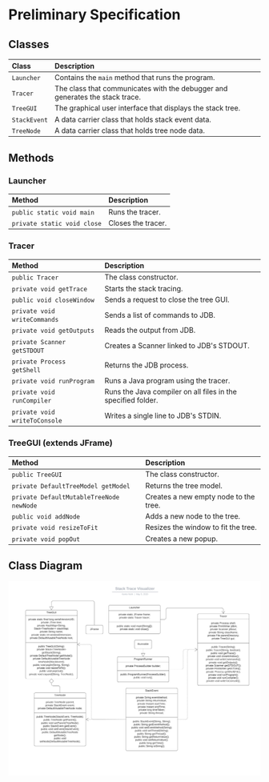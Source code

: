 # Preliminary Specification

## Classes

| Class | Description |
|:----|:----|
| `Launcher` | Contains the `main` method that runs the program. |
| `Tracer` | The class that communicates with the debugger and generates the stack trace. |
| `TreeGUI` | The graphical user interface that displays the stack tree. |
| `StackEvent` | A data carrier class that holds stack event data. |
| `TreeNode` | A data carrier class that holds tree node data. |

## Methods
### Launcher

| Method | Description |
|:----|:----|
| `public static void main` | Runs the tracer. |
| `private static void close` | Closes the tracer. |

### Tracer

| Method | Description |
|:----|:----|
| `public Tracer` | The class constructor. |
| `private void getTrace` | Starts the stack tracing. |
| `public void closeWindow` | Sends a request to close the tree GUI. |
| `private void writeCommands` | Sends a list of commands to JDB. |
| `private void getOutputs` | Reads the output from JDB. |
| `private Scanner getSTDOUT` | Creates a Scanner linked to JDB's STDOUT. |
| `private Process getShell` | Returns the JDB process. |
| `private void runProgram` | Runs a Java program using the tracer. |
| `private void runCompiler` | Runs the Java compiler on all files in the specified folder. |
| `private void writeToConsole` | Writes a single line to JDB's STDIN. |

### TreeGUI (extends JFrame)

| Method | Description |
|:----|:----|
| `public TreeGUI` | The class constructor. |
| `private DefaultTreeModel getModel` | Returns the tree model. |
| `private DefaultMutableTreeNode newNode` | Creates a new empty node to the tree. |
| `public void addNode` | Adds a new node to the tree. |
| `private void resizeToFit` | Resizes the window to fit the tree. |
| `private void popOut` | Creates a new popup. |

## Class Diagram

![Class Diagram](classes.png)